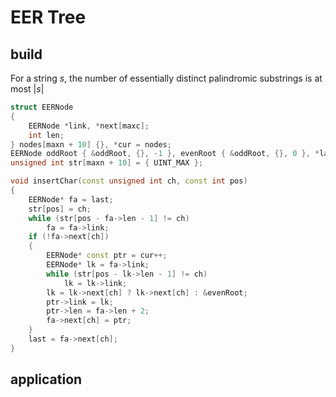 # EER Tree

## build

For a string $s$, the number of essentially distinct palindromic substrings is at most $|s|$

```cpp
struct EERNode
{
    EERNode *link, *next[maxc];
    int len;
} nodes[maxn + 10] {}, *cur = nodes;
EERNode oddRoot { &oddRoot, {}, -1 }, evenRoot { &oddRoot, {}, 0 }, *last = &evenRoot;
unsigned int str[maxn + 10] = { UINT_MAX };

void insertChar(const unsigned int ch, const int pos)
{
    EERNode* fa = last;
    str[pos] = ch;
    while (str[pos - fa->len - 1] != ch)
        fa = fa->link;
    if (!fa->next[ch])
    {
        EERNode* const ptr = cur++;
        EERNode* lk = fa->link;
        while (str[pos - lk->len - 1] != ch)
            lk = lk->link;
        lk = lk->next[ch] ? lk->next[ch] : &evenRoot;
        ptr->link = lk;
        ptr->len = fa->len + 2;
        fa->next[ch] = ptr;
    }
    last = fa->next[ch];
}
```

## application

